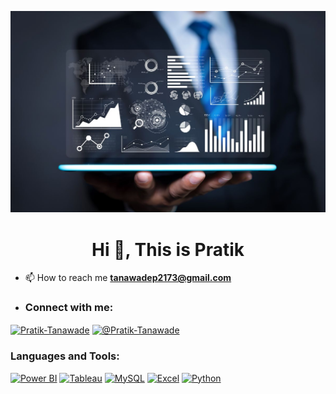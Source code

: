 ![logo](https://github.com/Pratik211305/Introduction/blob/main/Business%20Analyst.jpg)
<h1 align="center">Hi 👋, This is Pratik</h1>

  
- 📫 How to reach me **tanawadep2173@gmail.com**

- <h3 align="left">Connect with me:</h3>
<p align="left">
<a href="https://www.linkedin.com/in/pratik-tan2113ppt" target="_blank">
    <img align="center" src="https://raw.githubusercontent.com/rahuldkjain/github-profile-readme-generator/master/src/images/icons/Social/linked-in-alt.svg" alt="Pratik-Tanawade" height="30" width="40" /></a>
<a href="https://www.hackerrank.com/profile/tanawadep2173" target="blank"><img align="center" src="https://raw.githubusercontent.com/rahuldkjain/github-profile-readme-generator/master/src/images/icons/Social/hackerrank.svg" alt="@Pratik-Tanawade" height="30" width="40" /></a>
</p>

<h3 align="left">Languages and Tools:</h3>
<p align="left"><a href="https://powerbi.microsoft.com/" target="_blank" rel="noreferrer">
    <img src="https://www.vectorlogo.zone/logos/microsoft_powerbi/microsoft_powerbi-icon.svg" alt="Power BI" width="40" height="40" /></a>
  <a href="https://www.tableau.com/" target="_blank" rel="noreferrer">
    <img src="https://www.vectorlogo.zone/logos/tableau/tableau-icon.svg" alt="Tableau" width="40" height="40" /></a>
  <a href="https://www.mysql.com/" target="_blank" rel="noreferrer">
    <img src="https://www.vectorlogo.zone/logos/mysql/mysql-icon.svg" alt="MySQL" width="40" height="40" /></a>
  <a href="https://www.microsoft.com/en-us/microsoft-365/excel" target="_blank" rel="noreferrer">
    <img src="https://www.vectorlogo.zone/logos/microsoft_excel/microsoft_excel-icon.svg" alt="Excel" width="40" height="40" /></a>
<a href="https://www.python.org/" target="_blank" rel="noreferrer">
    <img src="https://www.vectorlogo.zone/logos/python/python-icon.svg" alt="Python" width="40" height="40" /></a>
</p>
